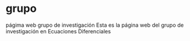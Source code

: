 # grupo
págima web grupo de investigación
Esta es la página web del grupo de investigación en Ecuaciones Diferenciales
